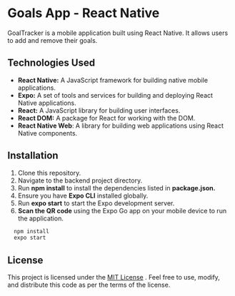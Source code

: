
# Goals App - React Native

GoalTracker is a mobile application built using React Native. It allows users to add and remove their goals.




## Technologies Used

- **React Native:** A JavaScript framework for building native mobile applications.
- **Expo:** A set of tools and services for building and deploying React Native applications.
- **React:** A JavaScript library for building user interfaces.
- **React DOM:** A package for React for working with the DOM.
- **React Native Web**: A library for building web applications using React Native components.


## Installation

1. Clone this repository.
2. Navigate to the backend project directory.
3. Run **npm install** to install the dependencies listed in **package.json.**
4. Ensure you have **Expo CLI** installed globally.
5. Run **expo start** to start the Expo development server.
6. **Scan the QR code** using the Expo Go app on your mobile device to run the application.

```bash
  npm install
  expo start
```







## License

This project is licensed under the [MIT License](https://choosealicense.com/licenses/mit/)
. Feel free to use, modify, and distribute this code as per the terms of the license.
